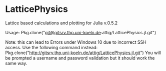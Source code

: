 # LatticePhysics

Lattice based calculations and plotting for Julia v.0.5.2

Usage:
Pkg.clone("git@gitsrv.thp.uni-koeln.de:attig/LatticePhysics.jl.git")

Note: this can lead to Errors under Windows 10 due to incorrect SSH access. Use the following command instead:
Pkg.clone("http://gitsrv.thp.uni-koeln.de/attig/LatticePhysics.jl.git")
You will be prompted a username and password validation but it should work the same way.